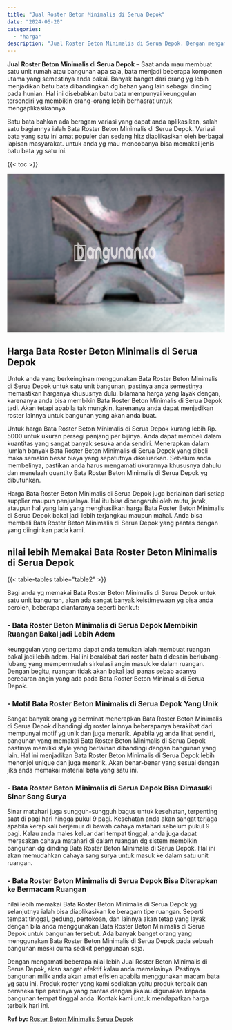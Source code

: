 ```yaml
---
title: "Jual Roster Beton Minimalis di Serua Depok"
date: "2024-06-20"
categories: 
  - "harga"
description: "Jual Roster Beton Minimalis di Serua Depok. Dengan mengamati beberapa nilai lebih Jual Roster Beton Minimalis di Serua Depok, akan sangat efektif kalau anda..."
---
```


**Jual Roster Beton Minimalis di Serua Depok** – Saat anda mau membuat satu unit rumah atau bangunan apa saja, bata menjadi beberapa komponen utama yang semestinya anda pakai. Banyak banget dari orang yg lebih menjadikan batu bata dibandingkan dg bahan yang lain sebagai dinding pada hunian. Hal ini disebabkan batu bata mempunyai keunggulan tersendiri yg membikin orang-orang lebih berhasrat untuk mengaplikasikannya.

Batu bata bahkan ada beragam variasi yang dapat anda aplikasikan, salah satu bagiannya ialah Bata Roster Beton Minimalis di Serua Depok. Variasi bata yang satu ini amat populer dan sedang hitz diaplikasikan oleh berbagai lapisan masyarakat. untuk anda yg mau mencobanya bisa memakai jenis batu bata yg satu ini.

{{< toc >}}

![Jual Roster Beton Minimalis di Serua Depok](/images/bata-roster-minimalis-15.png)

## Harga Bata Roster Beton Minimalis di Serua Depok

Untuk anda yang berkeinginan menggunakan Bata Roster Beton Minimalis di Serua Depok untuk satu unit bangunan, pastinya anda semestinya memastikan harganya khususnya dulu. bilamana harga yang layak dengan, karenanya anda bisa membikin Bata Roster Beton Minimalis di Serua Depok tadi. Akan tetapi apabila tak mungkin, karenanya anda dapat menjadikan roster lainnya untuk bangunan yang akan anda buat.

Untuk harga Bata Roster Beton Minimalis di Serua Depok kurang lebih Rp. 5000 untuk ukuran persegi panjang per bijinya. Anda dapat membeli dalam kuantitas yang sangat banyak sesuka anda sendiri. Menerapkan dalam jumlah banyak Bata Roster Beton Minimalis di Serua Depok yang dibeli maka semakin besar biaya yang sepatutnya dikeluarkan. Sebelum anda membelinya, pastikan anda harus mengamati ukurannya khususnya dahulu dan menelaah quantity Bata Roster Beton Minimalis di Serua Depok yg dibutuhkan.

Harga Bata Roster Beton Minimalis di Serua Depok juga berlainan dari setiap supplier maupun penjualnya. Hal itu bisa dipengaruhi oleh mutu, jarak, ataupun hal yang lain yang menghasilkan harga Bata Roster Beton Minimalis di Serua Depok bakal jadi lebih terjangkau maupun mahal. Anda bisa membeli Bata Roster Beton Minimalis di Serua Depok yang pantas dengan yang diinginkan pada kami.

## nilai lebih Memakai Bata Roster Beton Minimalis di Serua Depok

{{< table-tables table="table2" >}}

Bagi anda yg memakai Bata Roster Beton Minimalis di Serua Depok untuk satu unit bangunan, akan ada sangat banyak keistimewaan yg bisa anda peroleh, beberapa diantaranya seperti berikut:

### \- Bata Roster Beton Minimalis di Serua Depok Membikin Ruangan Bakal jadi Lebih Adem

keunggulan yang pertama dapat anda temukan ialah membuat ruangan bakal jadi lebih adem. Hal ini berakibat dari roster bata didesain berlubang-lubang yang mempermudah sirkulasi angin masuk ke dalam ruangan. Dengan begitu, ruangan tidak akan bakal jadi panas sebab adanya peredaran angin yang ada pada Bata Roster Beton Minimalis di Serua Depok.

### \- Motif Bata Roster Beton Minimalis di Serua Depok Yang Unik

Sangat banyak orang yg berminat menerapkan Bata Roster Beton Minimalis di Serua Depok dibandingi dg roster lainnya beberapanya berakibat dari mempunyai motif yg unik dan juga menarik. Apabila yg anda lihat sendiri, bangunan yang memakai Bata Roster Beton Minimalis di Serua Depok pastinya memiliki style yang berlainan dibandingi dengan bangunan yang lain. Hal ini menjadikan Bata Roster Beton Minimalis di Serua Depok lebih menonjol unique dan juga menarik. Akan benar-benar yang sesuai dengan jika anda memakai material bata yang satu ini.

### \- Bata Roster Beton Minimalis di Serua Depok Bisa Dimasuki Sinar Sang Surya

Sinar matahari juga sungguh-sungguh bagus untuk kesehatan, terpenting saat di pagi hari hingga pukul 9 pagi. Kesehatan anda akan sangat terjaga apabila kerap kali berjemur di bawah cahaya matahari sebelum pukul 9 pagi. Kalau anda males keluar dari tempat tinggal, anda juga dapat merasakan cahaya matahari di dalam ruangan dg sistem membikin bangunan dg dinding Bata Roster Beton Minimalis di Serua Depok. Hal ini akan memudahkan cahaya sang surya untuk masuk ke dalam satu unit ruangan.

### \- Bata Roster Beton Minimalis di Serua Depok Bisa Diterapkan ke Bermacam Ruangan

nilai lebih memakai Bata Roster Beton Minimalis di Serua Depok yg selanjutnya ialah bisa diaplikasikan ke beragam tipe ruangan. Seperti tempat tinggal, gedung, pertokoan, dan lainnya akan tetap yang layak dengan bila anda menggunakan Bata Roster Beton Minimalis di Serua Depok untuk bangunan tersebut. Ada banyak banget orang yang menggunakan Bata Roster Beton Minimalis di Serua Depok pada sebuah bangunan meski cuma sedikit penggunaan saja.

Dengan mengamati beberapa nilai lebih Jual Roster Beton Minimalis di Serua Depok, akan sangat efektif kalau anda memakainya. Pastinya bangunan milik anda akan amat efisien apabila menggunakan macam bata yg satu ini. Produk roster yang kami sediakan yaitu produk terbaik dan beraneka tipe pastinya yang pantas dengan jikalau digunakan kepada bangunan tempat tinggal anda. Kontak kami untuk mendapatkan harga terbaik hari ini.

**Ref by:** [Roster Beton Minimalis Serua Depok](https://id.wikipedia.org/wiki/Roster)
